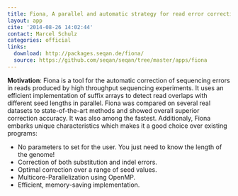 ```yaml
---
title: Fiona, A parallel and automatic strategy for read error correction
layout: app
cite: '2014-08-26 14:02:44'
contact: Marcel Schulz
categories: official
links:
  download: http://packages.seqan.de/fiona/
  source: https://github.com/seqan/seqan/tree/master/apps/fiona
---
```


**Motivation**: Fiona is a tool for the automatic correction of sequencing errors in reads produced by high throughput sequencing experiments. It uses an efficient implementation of suffix arrays to detect read overlaps with different seed lengths in parallel. Fiona was compared on several real datasets to state-of-the-art methods and  showed overall superior correction accuracy. It was also among the fastest. Additionaly, Fiona embarks unique characteristics which makes it a good choice over existing programs:

* No parameters to set for the user. You just need to know the length of the genome!
* Correction of both substitution and indel errors.
* Optimal correction over a range of seed values.
* Multicore-Parallelization using OpenMP.
* Efficient, memory-saving implementation.
